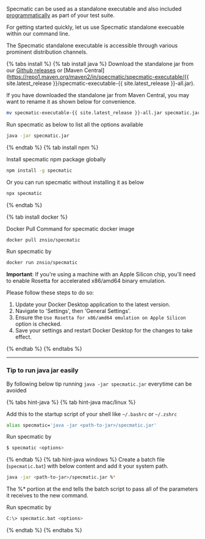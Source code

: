 Specmatic can be used as a standalone executable and also included [programmatically](https://specmatic.in/documentation/service_virtualization_tutorial.html#programmatically-starting-stub-server-within-tests) as part of your test suite.

For getting started quickly, let us use Specmatic standalone execuable within our command line.

The Specmatic standalone executable is accessible through various prominent distribution channels.

{% tabs install %}
{% tab install java %}
Download the standalone jar from our [Github releases](<https://github.com/znsio/specmatic/releases/download/{{ site.latest_release }}/specmatic.jar>) or [Maven Central](https://repo1.maven.org/maven2/in/specmatic/specmatic-executable/{{ site.latest_release }}/specmatic-executable-{{ site.latest_release }}-all.jar).

If you have downloaded the standalone jar from Maven Central, you may want to rename it as shown below for convenience.

```bash
mv specmatic-executable-{{ site.latest_release }}-all.jar specmatic.jar
```

Run specmatic as below to list all the options available
```bash
java -jar specmatic.jar
```
{% endtab %}
{% tab install npm %}

Install specmatic npm package globally 

``` bash
npm install -g specmatic
```

Or you can run specmatic without installing it as below 

``` bash
npx specmatic
```
{% endtab %}

{% tab install docker %}

Docker Pull Command for specmatic docker image

``` bash
docker pull znsio/specmatic
```

Run specmatic by

``` bash
docker run znsio/specmatic
```

**Important**: If you're using a machine with an Apple Silicon chip, you'll need to enable Rosetta for accelerated x86/amd64 binary emulation.

Please follow these steps to do so:

1. Update your Docker Desktop application to the latest version.
2. Navigate to 'Settings', then 'General Settings'.
3. Ensure the `Use Rosetta for x86/amd64 emulation on Apple Silicon` option is checked.
4. Save your settings and restart Docker Desktop for the changes to take effect.


{% endtab %}
{% endtabs %}

---
### Tip to run java jar easily

By following below tip running `java -jar specmatic.jar` everytime can be avoided

{% tabs hint-java %}
{% tab hint-java mac/linux %}

Add this to the startup script of your shell like `~/.bashrc` or `~/.zshrc`

``` bash
alias specmatic='java -jar <path-to-jar>/specmatic.jar'
```

Run specmatic by

``` bash
$ specmatic <options>
```
{% endtab %}
{% tab hint-java windows %}
Create a batch file (`specmatic.bat`) with below content and add it your system path.

```  bash
java -jar <path-to-jar>/specmatic.jar %*
```
The %* portion at the end tells the batch script to pass all of the parameters it receives to the new command.

Run specmatic by

``` bash
C:\> specmatic.bat <options>
```
{% endtab %}
{% endtabs %}
